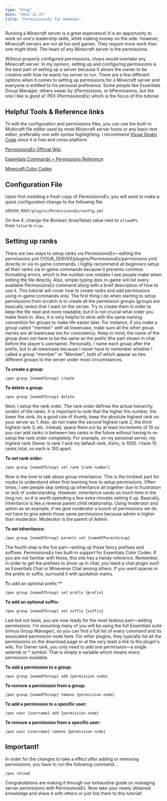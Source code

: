 ```yaml
---
type: "blog"
date: "2015-12-25"
title: "PermissionsEx for Dummies"
---
```

Running a Minecraft server is a great experience! It is an opportunity to work on one's leadership skills, while making money on the side. However, Minecraft servers are not all fun and games. They require more work than one might think. The heart of any Minecraft server is the permissions.
<!-- end -->
Without properly configured permissions, chaos would overtake any Minecraft server. In my opinion, setting up and configuring permissions is the best part of setting up a server because it allows the owner to be creative with how he wants his server to run. There are a few different options when it comes to setting up permissions for a Minecraft server and everyone is entitled to his personal preference. Some people like Essentials Group Manager, others swear by zPermissions, or bPermissions, but the one I like is good ol' PEX (PermissionsEx) which is the focus of this tutorial.

## Helpful Tools & Reference links
To edit the configuration and permissions files, you can use the built-in Multicraft file editor used by most Minecraft server hosts or any basic text editor, preferably one with syntax highlighting. I recommend [Visual Studio Code](https://code.visualstudio.com/) since it is free and cross-platform.

[PermissionsEx Official Wiki](https://github.com/PEXPlugins/PermissionsEx/wiki)

[Essentials Commands + Permissions Reference](http://wiki.ess3.net/wiki/Command_Reference)

[Minecraft Color Codes](https://minecraft.gamepedia.com/Formatting_codes)

## Configuration File
Upon first installing a fresh copy of PermissionsEx, you will want to make a quick configuration change to the following file:

```
SERVER_ROOT/plugins/PermissionsEx/config.yml
```

On line 4, change the Boolean (true/false) value next to `allowOPs` from `false` to `true`.


## Setting up ranks
There are two ways to setup ranks via PermissionsEx—editing the permissions.yml (YOUR_SERVER/plugins/PermissionsEx/permissions.yml) directly or via in-game commands. I highly recommend all beginners setup all their ranks via in-game commands because it prevents common formatting errors, which is the number one mistake I see people make when editing the file directly. Also, simple typing /pex in-game will list every available PermissionsEx command along with a brief description of how to use it. This tutorial will cover how to create ranks and add permissions using in-game commands only. The first thing I do when starting to setup permissions from scratch is to create all the permission groups (groups are basically ranks) that I want on the server. Try to create them in order to keep the file neat and more readable, but it is not crucial what order you make them in. Also, it is very helpful to stick with the same naming convention for groups to make life easier later. For instance, if you make a group called "member" with all lowercase, make sure all the other group names are all lowercase too for consistency. Keep in mind, the name of the group does not have to be the same as the prefix (the part shown in chat before the player's username). Personally, I name each group after the prefix, but in all lowercase because I never have to remember whether I called a group "member" or "Member", both of which appear as two different groups to the server under most circumstances.

**To create a group:**
```
/pex group {nameOfGroup} create
```

**To delete a group:**
```
/pex group {nameOfGroup} delete
```

Next, I setup the rank order. The rank order defines the actual hierarchy (order) of the ranks. It is important to note that the higher the number, the lower the rank. As a good rule of thumb, keep the absolute highest rank on your server as 1. Also, do not make the second highest rank 2, the third highest rank 3, etc. Instead, space them out by at least increments of 10 so you can add ranks in between two ranks in the future without having to re-setup the rank order completely. For example, on my personal server, my highest rank Owner is rank 1 and my default rank, Astro, is 1000. I have 10 ranks total, so each is 100 apart.


**To set rank order:**
```
/pex group {nameOfGroup} set rank {rank number}
```

Now is the time to talk about group inheritance. This is the trickiest part for noobs to understand when first learning how to setup permissions. Often times, I see people skip setting up inheritance all together due to frustration or lack of understanding. However, inheritance saves so much time in the long run, so it is worth spending a few extra minutes setting it up. Basically, inheritance is like a reverse parent child relationship. Using moderator and admin as an example, if we give moderator a bunch of permissions we do not have to give admin those same permissions because admin is higher than moderator. Moderator is the parent of Admin.


**To set inheritance:**
```
/pex group {nameOfGroup} parents set {nameOfParentGroup}
```

The fourth step is the fun part—setting up those fancy prefixes and suffixes. PermissionsEx has built-in support for Essentials Color Codes. If you are not familiar with these, this site has a handy reference. Remember, in order to get the prefixes to show up in chat, you need a chat plugin such as Essentials Chat or Mineverse Chat among others. If you want spaces in the prefix or suffix, surround it with quotation marks.


**T**o add an optional prefix:**
```
/pex group {nameOfGroup} set prefix {prefix}
```

**To add an optional suffix:**
```
/pex group {nameOfGroup} set suffix {suffix}
```

Last but not least, you are now ready for the most tedious part—adding permissions. I'm assuming many of you will be using the full Essentials suite (minus Group Manager), so you can find a full list of every command and its associated permission node here. For other plugins, they typically list all the permissions on the download page or at the very least a link to the plugin's wiki. For Owner rank, you only need to add one permission—a single asterisk or * symbol. That is simply a variable which means every permission available.


**To add a permission to a group:**
```
/pex group {nameOfGroup} add {permission node}
```

**To remove a permission from a group:**
```
/pex group {nameOfGroup} remove {permission node}
```

**To add a permission to a specific user:**
```
/pex user {username} add {permission node}
```

**To remove a permission from a specific user:**
```
/pex user {username} remove {permission node}
```


## Important!

In order for the changes to take a effect after adding or removing permissions, you have to run the following command...

```
/pex reload
```

Congratulations are making it through our exhaustive guide on managing server permissions with PermissionsEx. Now take your newly obtained knowledge and share it with others or just link them to this tutorial!